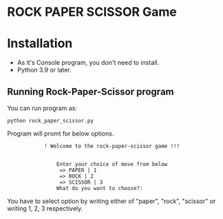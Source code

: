 ROCK PAPER SCISSOR Game
===

# Installation

- As it's Console program, you don't need to install. 
- Python 3.9 or later.

## Running Rock-Paper-Scissor program

You can run program as:

```commandline
python rock_paper_scissor.py 
```

Program will promt for below options.
```commandline
            ! Welcome to the rock-paper-scissor game !!!


				Enter your choice of move from below
				 => PAPER | 1
				 => ROCK | 2
				 => SCISSOR | 3
				What do you want to choose?:
```

You have to select option by writing either of "paper", "rock", "scissor" or writing 1, 2, 3 respectively.